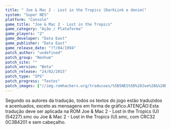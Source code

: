```yaml
---
title: " Joe & Mac 2 - Lost in the Tropics (DarkLink e denim)"
system: "Super NES"
platform: "Console"
game_title: "Joe & Mac 2 - Lost in the Tropics"
game_category: "Ação / Plataforma"
game_players: "2"
game_developer: "Data East"
game_publisher: "Data East"
game_release_date: "??/04/1994"
patch_author: "undefined"
patch_group: "Nenhum"
patch_site: ""
patch_version: "Beta"
patch_release: "24/02/2015"
patch_type: "IPS"
patch_progress: "Textos"
patch_images: ["//img.romhackers.org/traducoes/%5BSNES%5D%20Joe%20&%20Mac%202%20-%20Lost%20in%20the%20Tropics%20-%20DarkLink%20e%20denim%20-%201.png","//img.romhackers.org/traducoes/%5BSNES%5D%20Joe%20&%20Mac%202%20-%20Lost%20in%20the%20Tropics%20-%20DarkLink%20e%20denim%20-%202.png","//img.romhackers.org/traducoes/%5BSNES%5D%20Joe%20&%20Mac%202%20-%20Lost%20in%20the%20Tropics%20-%20DarkLink%20e%20denim%20-%203.png"]
---
```

Segundo os autores da tradução, todos os textos do jogo estão traduzidos e acentuados, exceto as mensagens em forma de gráfico.ATENÇÃO:Esta tradução deve ser aplicada na ROM Joe & Mac 2 - Lost in the Tropics (U) (54227).smc ou Joe & Mac 2 - Lost in the Tropics (U).smc, com CRC32 0C3B4201 e sem cabeçalho.